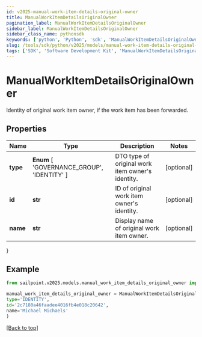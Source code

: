 ```yaml
---
id: v2025-manual-work-item-details-original-owner
title: ManualWorkItemDetailsOriginalOwner
pagination_label: ManualWorkItemDetailsOriginalOwner
sidebar_label: ManualWorkItemDetailsOriginalOwner
sidebar_class_name: pythonsdk
keywords: ['python', 'Python', 'sdk', 'ManualWorkItemDetailsOriginalOwner', 'V2025ManualWorkItemDetailsOriginalOwner'] 
slug: /tools/sdk/python/v2025/models/manual-work-item-details-original-owner
tags: ['SDK', 'Software Development Kit', 'ManualWorkItemDetailsOriginalOwner', 'V2025ManualWorkItemDetailsOriginalOwner']
---
```


# ManualWorkItemDetailsOriginalOwner

Identity of original work item owner, if the work item has been forwarded.

## Properties

Name | Type | Description | Notes
------------ | ------------- | ------------- | -------------
**type** |  **Enum** [  'GOVERNANCE_GROUP',    'IDENTITY' ] | DTO type of original work item owner's identity. | [optional] 
**id** | **str** | ID of original work item owner's identity. | [optional] 
**name** | **str** | Display name of original work item owner. | [optional] 
}

## Example

```python
from sailpoint.v2025.models.manual_work_item_details_original_owner import ManualWorkItemDetailsOriginalOwner

manual_work_item_details_original_owner = ManualWorkItemDetailsOriginalOwner(
type='IDENTITY',
id='2c7180a46faadee4016fb4e018c20642',
name='Michael Michaels'
)

```
[[Back to top]](#) 

